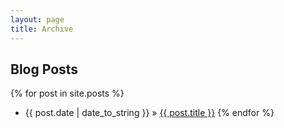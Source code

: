 ```yaml
---
layout: page
title: Archive
---
```


## Blog Posts

{% for post in site.posts %}
  * {{ post.date | date_to_string }} &raquo; <a href="{{ post.url | prepend: site.baseurl }}">{{ post.title }}</a>
{% endfor %}